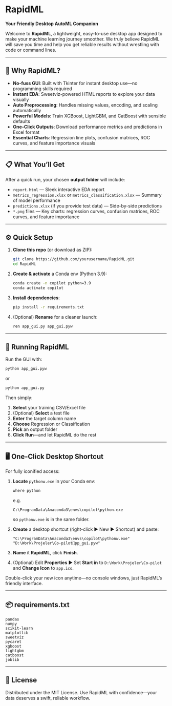 # RapidML

**Your Friendly Desktop AutoML Companion**

Welcome to **RapidML**, a lightweight, easy-to-use desktop app designed to make your machine learning journey smoother. We truly believe RapidML will save you time and help you get reliable results without wrestling with code or command lines.

---

## 🌟 Why RapidML?

- **No-fuss GUI**: Built with Tkinter for instant desktop use—no programming skills required  
- **Instant EDA**: Sweetviz-powered HTML reports to explore your data visually  
- **Auto Preprocessing**: Handles missing values, encoding, and scaling automatically  
- **Powerful Models**: Train XGBoost, LightGBM, and CatBoost with sensible defaults  
- **One-Click Outputs**: Download performance metrics and predictions in Excel format  
- **Essential Charts**: Regression line plots, confusion matrices, ROC curves, and feature importance visuals  

---

## 📋 What You’ll Get

After a quick run, your chosen **output folder** will include:  

- `report.html` — Sleek interactive EDA report  
- `metrics_regression.xlsx` or `metrics_classification.xlsx` — Summary of model performance  
- `predictions.xlsx` (if you provide test data) — Side-by-side predictions  
- `*.png` files — Key charts: regression curves, confusion matrices, ROC curves, and feature importance  

---

## ⚙️ Quick Setup

1. **Clone this repo** (or download as ZIP):  
   ```bash
   git clone https://github.com/yourusername/RapidML.git
   cd RapidML
   ```

2. **Create & activate** a Conda env (Python 3.9):  
   ```bash
   conda create -n copilot python=3.9
   conda activate copilot
   ```

3. **Install dependencies**:  
   ```bash
   pip install -r requirements.txt
   ```

4. (Optional) **Rename** for a cleaner launch:  
   ```bash
   ren app_gui.py app_gui.pyw
   ```

---

## 🚀 Running RapidML

Run the GUI with:

```bash
python app_gui.pyw
```

or

```bash
python app_gui.py
```

Then simply:

1. **Select** your training CSV/Excel file  
2. (Optional) **Select** a test file  
3. **Enter** the target column name  
4. **Choose** Regression or Classification  
5. **Pick** an output folder  
6. **Click** **Run**—and let RapidML do the rest  

---

## 🖥️ One-Click Desktop Shortcut

For fully iconified access:

1. **Locate** `pythonw.exe` in your Conda env:  
   ```bash
   where python
   ```  
   e.g.  
   ```
   C:\ProgramData\Anaconda3\envs\copilot\python.exe
   ```
   so `pythonw.exe` is in the same folder.

2. **Create** a desktop shortcut (right-click ▶ New ▶ Shortcut) and paste:

   ```
   "C:\ProgramData\Anaconda3\envs\copilot\pythonw.exe" "D:\Work\Projeler\Co-pilotpp_gui.pyw"
   ```

3. **Name** it **RapidML**, click **Finish**.  
4. (Optional) Edit **Properties** ▶ Set **Start in** to `D:\Work\Projeler\Co-pilot` and **Change Icon** to `app.ico`.

Double-click your new icon anytime—no console windows, just RapidML’s friendly interface.

---

## 📦 requirements.txt

```text
pandas
numpy
scikit-learn
matplotlib
sweetviz
pycaret
xgboost
lightgbm
catboost
joblib
```

---

## 📝 License

Distributed under the MIT License. Use RapidML with confidence—your data deserves a swift, reliable workflow.  
